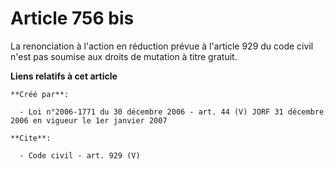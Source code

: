 # Article 756 bis

La renonciation à l'action en réduction prévue à l'article 929 du code civil n'est pas soumise aux droits de mutation à titre
gratuit.

**Liens relatifs à cet article**

	**Créé par**:

	  - Loi n°2006-1771 du 30 décembre 2006 - art. 44 (V) JORF 31 décembre 2006 en vigueur le 1er janvier 2007

	**Cite**:

	  - Code civil - art. 929 (V)
